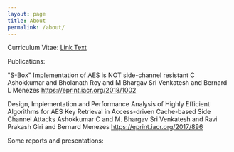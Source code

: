 ```yaml
---
layout: page
title: About
permalink: /about/
---
```


Curriculum Vitae:
[Link Text](https://bhargav-svm.github.io/CV.pdf)

Publications:

"S-Box" Implementation of AES is NOT side-channel resistant
C Ashokkumar and Bholanath Roy and M Bhargav Sri Venkatesh and Bernard L Menezes
https://eprint.iacr.org/2018/1002

Design, Implementation and Performance Analysis of Highly Efficient Algorithms for AES Key Retrieval in Access-driven Cache-based Side Channel Attacks
Ashokkumar C and M. Bhargav Sri Venkatesh and Ravi Prakash Giri and Bernard Menezes
https://eprint.iacr.org/2017/896


Some reports and presentations:


